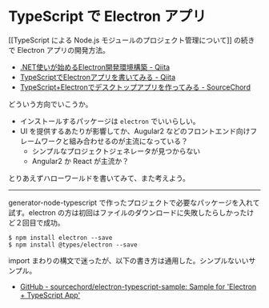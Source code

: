 # TypeScript で Electron アプリ
[[TypeScript による Node.js モジュールのプロジェクト管理について]] の続きで Electron アプリの開発方法。
* [.NET使いが始めるElectron開発環境構築 - Qiita](http://qiita.com/misumame/items/9196eb8ad9473c79d22b)
* [TypeScriptでElectronアプリを書いてみる - Qiita](http://qiita.com/JunSuzukiJapan/items/4a1a0274a2771cdc0ae2)
* [TypeScript+Electronでデスクトップアプリを作ってみる - SourceChord](http://sourcechord.hatenablog.com/entry/2015/10/19/004044)

どういう方向でいこうか。
- インストールするパッケージは `electron` でいいらしい。
- UI を提供するあたりが影響してか、Augular2 などのフロントエンド向けフレームワークと組み合わせるのが主流になっている？
    - シンプルなプロジェクトジェネレータが見つからない
    - Angular2 か React が主流か？

とりあえずハローワールドを書いてみて、また考えよう。

---

generator-node-typescript で作ったプロジェクトで必要なパッケージを入れて試す。electron の方は初回はファイルのダウンロードに失敗したらしかったけど２回目で成功。
```
$ npm install electron --save
$ npm install @types/electron --save
```

import まわりの構文で迷ったが、以下の書き方は通用した。シンプルないいサンプル。
* [GitHub - sourcechord/electron-typescript-sample: Sample for 'Electron + TypeScript App'](https://github.com/sourcechord/electron-typescript-sample)